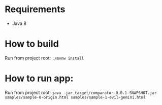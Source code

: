 # Requirements 
* Java 8

# How to build
Run from project root:
`./mvnw install`

# How to run app:
Run from project root:
`java -jar target/comparator-0.0.1-SNAPSHOT.jar samples/sample-0-origin.html samples/sample-1-evil-gemini.html`
